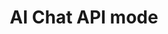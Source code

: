 ---
slug: ai-chat-api-mode
version: v1.484.0
title: AI Chat API mode
tags: ['AI Chat', 'Windmill AI', 'API', 'MCP']
description: The AI Chat panel now supports API mode, allowing direct interaction with Windmill resources through conversational commands. Access jobs, scripts, flows, resources, variables, schedules, and workers using natural language queries.
features:
  - Direct API access through conversational interface
  - Query jobs, scripts, flows, resources, variables, schedules, and workers
  - Seamless integration with Model Context Protocol (MCP) endpoints
  - Enhanced productivity through natural language resource management
docs: /docs/core_concepts/ai_generation#api-mode
---
